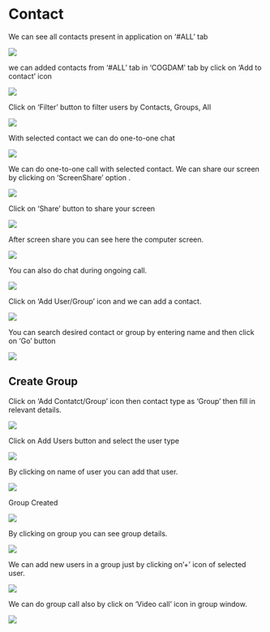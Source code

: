 # Contact

We can see all contacts present in application on ‘\#ALL’ tab

![](../.gitbook/assets/contacts.png)

we can added contacts from ‘\#ALL’ tab in ‘COGDAM’ tab by click on ‘Add to contact’ icon

![](../.gitbook/assets/image%20%28134%29.png)

Click on ‘Filter’ button to filter users by Contacts, Groups, All

![](../.gitbook/assets/image%20%28159%29.png)

With selected contact we can do one-to-one chat

![](../.gitbook/assets/image%20%2826%29.png)

We can do one-to-one call with selected contact. We can share our screen by clicking on ‘ScreenShare’ option .

![](../.gitbook/assets/image%20%2811%29.png)

Click on ‘Share’ button to share your screen

![](../.gitbook/assets/image%20%2892%29.png)

After screen share you can see here the computer screen.

![](../.gitbook/assets/image%20%2893%29.png)

You can also do chat during ongoing call.

![](../.gitbook/assets/image%20%28180%29.png)

Click on ‘Add User/Group’ icon and we can add a contact.

![](../.gitbook/assets/image%20%288%29.png)

You can search desired contact or group by entering name and then click on ‘Go’ button

![](../.gitbook/assets/image%20%28156%29.png)

##  **Create Group**

Click on ‘Add Contatct/Group’ icon then contact type as ‘Group’ then fill in relevant details.

![](../.gitbook/assets/image%20%28179%29.png)

Click on Add Users button and select the user type

![](../.gitbook/assets/image%20%2843%29.png)

By clicking on name of user you can add that user.

![](../.gitbook/assets/image%20%28138%29.png)

Group Created

![](../.gitbook/assets/image.png)

By clicking on group you can see group details.

![](../.gitbook/assets/image%20%28195%29.png)

We can add new users in a group just by clicking on’+’ icon of selected user.

![](../.gitbook/assets/image%20%28116%29.png)

We can do group call also by click on ‘Video call’ icon in group window.

![](../.gitbook/assets/image%20%2810%29.png)





